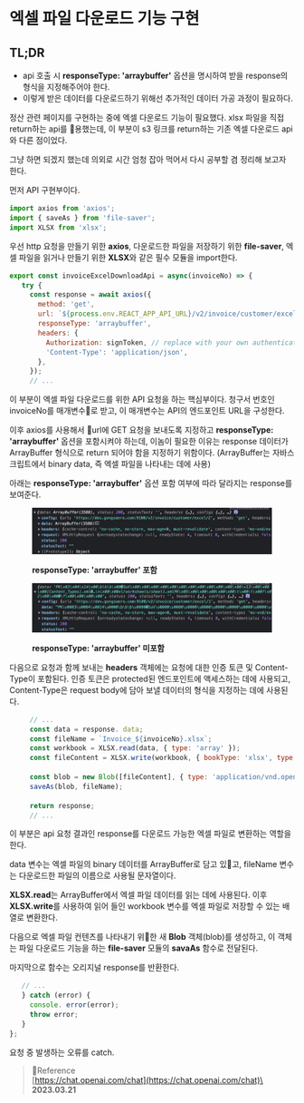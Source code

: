# 엑셀 파일 다운로드 기능 구현

## TL;DR

* api 호출 시 **responseType: 'arraybuffer'** 옵션을 명시하여 받을 response의 형식을 지정해주어야 한다.
* 이렇게 받은 데이터를 다운로드하기 위해선 추가적인 데이터 가공 과정이 필요하다.

정산 관련 페이지를 구현하는 중에 엑셀 다운로드 기능이 필요했다. xlsx 파일을 직접 return하는 api를 용했는데, 이 부분이 s3 링크를 return하는 기존 엑셀 다운로드 api와 다른 점이었다.

그냥 하면 되겠지 했는데 의외로 시간 엄청 잡아 먹어서 다시 공부할 겸 정리해 보고자 한다.

먼저 API 구현부이다.

```jsx
import axios from 'axios';
import { saveAs } from 'file-saver';
import XLSX from 'xlsx';
```

우선 http 요청을 만들기 위한 **axios**, 다운로드한 파일을 저장하기 위한 **file-saver**, 엑셀 파일을 읽거나 만들기 위한 **XLSX**와 같은 필수 모듈을 import한다.

```jsx
export const invoiceExcelDownloadApi = async(invoiceNo) => {
   try {
     const response = await axios({
       method: 'get',
       url: `${process.env.REACT_APP_API_URL}/v2/invoice/customer/excel/${invoiceNo}`,
       responseType: 'arraybuffer',
       headers: {
         Authorization: signToken, // replace with your own authentication token
         'Content-Type': 'application/json',
       },
     });
     // ...
```

이 부분이 엑셀 파일 다운로드를 위한 API 요청을 하는 핵심부이다. 청구서 번호인 invoiceNo를 매개변수로 받고, 이 매개변수는 API의 엔드포인트 URL을 구성한다.

이후 axios를 사용해서 url에 GET 요청을 보내도록 지정하고 **responseType: 'arraybuffer'** 옵션을 포함시켜야 하는데, 이놈이 필요한 이유는 response 데이터가 ArrayBuffer 형식으로 return 되어야 함을 지정하기 위함이다. (ArrayBuffer는 자바스크립트에서 binary data, 즉 엑셀 파일을 나타내는 데에 사용)

아래는 **responseType: 'arraybuffer'** 옵션 포함 여부에 따라 달라지는 response를 보여준다.

<figure><img src="../../.gitbook/assets/image.png" alt=""><figcaption><p><strong>responseType: 'arraybuffer' 포함</strong></p></figcaption></figure>

<figure><img src="../../.gitbook/assets/image (1).png" alt=""><figcaption><p><strong>responseType: 'arraybuffer' 미포함</strong></p></figcaption></figure>

다음으로 요청과 함께 보내는 **headers** 객체에는 요청에 대한 인증 토큰 및 Content-Type이 포함된다. 인증 토큰은 protected된 엔드포인트에 액세스하는 데에 사용되고, Content-Type은 request body에 담아 보낼 데이터의 형식을 지정하는 데에 사용된다.

```jsx
     // ...
     const data = response. data;
     const fileName = `Invoice_${invoiceNo}.xlsx`;
     const workbook = XLSX.read(data, { type: 'array' });
     const fileContent = XLSX.write(workbook, { bookType: 'xlsx', type: 'array' });

     const blob = new Blob([fileContent], { type: 'application/vnd.openxmlformats-officedocument.spreadsheetml.sheet' });
     saveAs(blob, fileName);

     return response;
     // ...
```

이 부분은 api 요청 결과인 response를 다운로드 가능한 엑셀 파일로 변환하는 역할을 한다.

data 변수는 엑셀 파일의 binary 데이터를 ArrayBuffer로 담고 있고, fileName 변수는 다운로드한 파일의 이름으로 사용될 문자열이다.

**XLSX.read**는 ArrayBuffer에서 엑셀 파일 데이터를 읽는 데에 사용된다. 이후 **XLSX.write**를 사용하여 읽어 들인 workbook 변수를 엑셀 파일로 저장할 수 있는 배열로 변환한다.

다음으로 엑셀 파일 컨텐츠를 나타내기 위한 새 **Blob** 객체(blob)를 생성하고, 이 객체는 파일 다운로드 기능을 하는 **file-saver** 모듈의 **savaAs** 함수로 전달된다.

마지막으로 함수는 오리지널 response를 반환한다.

```jsx
   // ...
   } catch (error) {
     console. error(error);
     throw error;
   }
};
```

요청 중 발생하는 오류를 catch.

> Reference\
> [https://chat.openai.com/chat](https://chat.openai.com/chat)\
> **2023.03.21**
